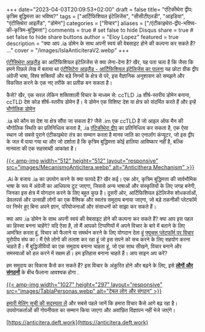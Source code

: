 +++
date="2023-04-03T20:09:53+02:00"
draft = false
title= "एंटिकीथेरा द्वीप: कृत्रिम बुद्धिमत्ता का भविष्य?"
tags = ["आर्टिफिशियल इंटेलिजेंस", "सीसीटीएलडी", "आइडिया", "एंटीसिथेरा आइलैंड", "डोमेन"]
categories = ["विचार"]
aliases = ["/एंटीकाइथेरा-द्वीप-भविष्य-की-कृत्रिम-बुद्धिमत्ता"]
comments = true # set false to hide Disqus
share = true # set false to hide share buttons
author = "Eloy Lopez"
featured = true
description = "क्या आप .ia डोमेन के साथ अपनी स्वयं की वेबसाइट होने की कल्पना कर सकते हैं? ..."
cover = "/images/IslaAnticiteraV2.webp"
+++

[एंटीसिथेरा आइलैंड](https://youtu.be/WN8uUl4rbkE) का आर्टिफिशियल इंटेलिजेंस से क्या लेना-देना है? खैर, यह पता चला है कि जैसा कि हमने पिछले लेख में बताया था [एंटीसिटेरा आइलैंड - आर्टिफिशियल इंटेलिजेंस का पालना](https://deft.work/hi/blog/2022/09/16/%E0%A4%8F%E0%A4%82%E0%A4%9F%E0%A4%BF%E0%A4%95%E0%A5%80%E0%A4%A5%E0%A5%87%E0%A4%B0%E0%A4%BE-%E0%A4%A6%E0%A5%8D%E0%A4%B5%E0%A5%80%E0%A4%AA-%E0%A4%86%E0%A4%B0%E0%A5%8D%E0%A4%9F%E0%A4%BF%E0%A4%AB%E0%A4%BF%E0%A4%B6%E0%A4%BF%E0%A4%AF%E0%A4%B2-%E0%A4%87%E0%A4%82%E0%A4%9F%E0%A5%87%E0%A4%B2%E0%A4%BF%E0%A4%9C%E0%A5%87%E0%A4%82%E0%A4%B8-%E0%A4%95%E0%A4%BE-%E0%A4%89%E0%A4%A6%E0%A5%8D%E0%A4%97%E0%A4%AE-%E0%A4%B8%E0%A5%8D%E0%A4%A5%E0%A4%B2/) यह छोटा ग्रीक द्वीप अंग्रेजी भाषा, विश्व शक्तियों और बड़े निगमों के क्षेत्र से परे, इस वैज्ञानिक अनुशासन को समझने और विकसित करने के एक नए तरीके का प्रतीक बन सकता है।

कैसे? खैर, एक सरल लेकिन शक्तिशाली विचार के माध्यम से: ccTLD .ia शीर्ष-स्तरीय डोमेन बनाना, ccTLD देश कोड शीर्ष-स्तरीय डोमेन हैं। ये डोमेन एक विशिष्ट देश या क्षेत्र को संदर्भित करते हैं और इन्हें [भौगोलिक डोमेन](https://www.ionos.es/digitalguide/dominios/extensiones-de-dominio/cctld-la-lista-completa-de-dominios-por-pais/)

.ia को कौन सा देश या क्षेत्र सौंपा जा सकता है? जैसे .im एक ccTLD है जो आइल ऑफ मैन की भौगोलिक स्थिति का प्रतिनिधित्व करता है, .ia [एंटिकीथेरा द्वीप](https://youtu.be/WN8uUl4rbkE) का प्रतिनिधित्व कर सकता है, एक ऐसा स्थान जो सबसे पुराने एंटीकाइथेरा तंत्र का सम्मान करता है मानव जाति का एनालॉग कंप्यूटर, जो इस द्वीप के जल में पाया गया था और जो दर्शाता है कि कृत्रिम बुद्धिमत्ता कोई हालिया आविष्कार नहीं है, बल्कि मानवता की एक सहस्राब्दी आकांक्षा है।

[{{< amp-img width="512" height="512" layout="responsive" src="images/MecanismoAnticitera.webp" alt="Anticithera Mechanism" >}}](https://deft.work/hi/blog/2022/09/16/%E0%A4%8F%E0%A4%82%E0%A4%9F%E0%A4%BF%E0%A4%95%E0%A5%80%E0%A4%A5%E0%A5%87%E0%A4%B0%E0%A4%BE-%E0%A4%A6%E0%A5%8D%E0%A4%B5%E0%A5%80%E0%A4%AA-%E0%A4%86%E0%A4%B0%E0%A5%8D%E0%A4%9F%E0%A4%BF%E0%A4%AB%E0%A4%BF%E0%A4%B6%E0%A4%BF%E0%A4%AF%E0%A4%B2-%E0%A4%87%E0%A4%82%E0%A4%9F%E0%A5%87%E0%A4%B2%E0%A4%BF%E0%A4%9C%E0%A5%87%E0%A4%82%E0%A4%B8-%E0%A4%95%E0%A4%BE-%E0%A4%89%E0%A4%A6%E0%A5%8D%E0%A4%97%E0%A4%AE-%E0%A4%B8%E0%A5%8D%E0%A4%A5%E0%A4%B2/)

.Ai के बजाय .ia का उपयोग करने के क्या फायदे हैं? खैर कई। एक ओर, कृत्रिम बुद्धिमत्ता की सार्वभौमिक भाषा के रूप में अंग्रेजी का आधिपत्य टूट जाएगा, जिससे अन्य भाषाओं और संस्कृतियों के लिए जगह बनेगी, जिनका इस क्षेत्र में योगदान करने के लिए बहुत कुछ है। दूसरी ओर, आर्टिफिशियल इंटेलिजेंस शोधकर्ताओं, डेवलपर्स और उत्साही लोगों का एक वैश्विक और स्वतंत्र समुदाय बनाया जाएगा, जो बड़े तकनीकी प्लेटफॉर्म पर निर्भर हुए बिना अपने ज्ञान, परियोजनाओं और संसाधनों को साझा कर सकते हैं।

क्या आप .ia डोमेन के साथ अपनी स्वयं की वेबसाइट होने की कल्पना कर सकते हैं? क्या आप इस पहल का हिस्सा बनना चाहेंगे? यदि ऐसा है, तो मैं आपको टिप्पणियों में अपने विचार के बारे में बताने के लिए आमंत्रित करता हूं, विचार को फैलाने या समर्थन करने के लिए योगदान देता हूं [फ्यूचरू प्लेटफॉर्म पर विचार](https://futureu.europa.eu/processes/Digital/f/15/proposals/27592?locale=en) यूरोपीय संघ का। मैं ऐसे लोगों की तलाश कर रहा हूं जो इस सपने को सच करने के लिए सहयोग करना चाहते हैं। मैं बुद्धिजीवियों का एक समुदाय बनाना चाहता हूं, जो एक साथ सीखने, विचार बनाने और समस्याओं को हल करने में सक्षम हों। हम इतिहास बनाना चाहते हैं। आप साइन अप करें?

हम समुदाय का विकास कैसे कर सकते हैं? इस विचार के अंकुरित होने और बढ़ने के लिए, इसे [**लोगों और संगठनों**](https://docs.google.com/spreadsheets/d/1-6lBWrMexLKKDpfI2u8zKnvit3mXeZT9Zs6ngZk4glI/edit?usp=sharing) के बीच फैलाना आवश्यक होगा .

[{{< amp-img width="1027" height="297" layout="responsive" src="images/TablaPersonas.webp" alt="टेबल लोग और संगठन" >}}](https://docs.google.com/spreadsheets/d/1-6lBWrMexLKKDpfI2u8zKnvit3mXeZT9Zs6ngZk4glI/edit?usp=sharing)

[हमारी मेलिंग सूची की सदस्यता लें](https://docs.google.com/forms/d/e/1FAIpQLSeptFS3-XMVTeBFQzDEl1O55hkXhtOgYmMSEfpLLJk11UZEOA/viewform?usp=sf_link) और सबसे पहले जानें कि हमारा विचार कैसे आगे बढ़ रहा है। उपयोगकर्ताओं की गोपनीयता का सम्मान किया जाएगा और अवांछित विज्ञापन नहीं भेजे जाएंगे।

<!-- [{{< amp-img width="1248" height="698" layout="responsive" src="images/QuijoteIA.webp" alt="क्विजोट" >}}](https://www.abc.es/opinion/abci-inteligencia-artificial-espanol-201903272343_noticia.html) -->

[https://anticitera.deft.work](https://anticitera.deft.work)
